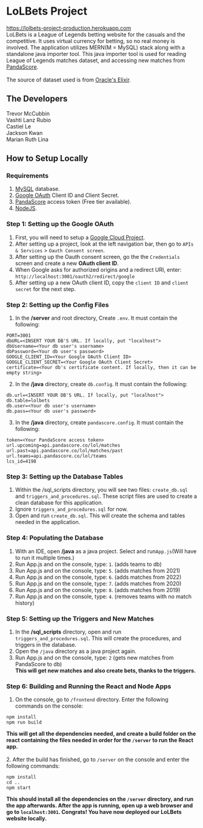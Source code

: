 # LoLBets Project
https://lolbets-project-production.herokuapp.com
\
LoLBets is a League of Legends betting website for the casuals and the competitive. It uses virtual currency for betting, so no real money is involved. The application utilizes MERN(M = MySQL) stack along with a standalone java importer tool. This java importer tool is used for reading League of Legends matches dataset, and accessing new matches from [PandaScore](https://pandascore.co/).\
\
The source of dataset used is from  [Oracle's Elixir](https://oracleselixir.com/).
## The Developers
Trevor McCubbin\
Vashti Lanz Rubio\
Castiel Le\
Jackson Kwan\
Marian Ruth Lina
## How to Setup Locally
### Requirements
1. [MySQL](https://www.mysql.com/) database.
2. [Google OAuth](https://developers.google.com/identity/protocols/oauth2) Client ID and Client Secret.
3. [PandaScore](https://pandascore.co/stats) access token (Free tier available).
4. [NodeJS](https://nodejs.org/en/).

### Step 1: Setting up the Google OAuth
1. First, you will need to setup a [Google Cloud Project](https://console.cloud.google.com/home/dashboard?project=carbon-clover-265922).
2. After setting up a project, look at the left navigation bar, then go to `APIs & Services` > `Oauth Consent screen`.
3. After setting up the Oauth consent screen, go the the `Credentials` screen and create a new **OAuth client ID**.
4. When Google asks for authorized origins and a redirect URI, enter: `http://localhost:3001/oauth2/redirect/google`
5. After setting up a new OAuth client ID, copy the `client ID` and `client secret` for the next step.

### Step 2: Setting up the Config Files
1. In the **/server** and root directory, Create `.env`. It must contain the following:
```
PORT=3001
dbURL=<INSERT YOUR DB'S URL. If locally, put "localhost">
dbUsername=<Your db user's username>
dbPassword=<Your db user's password>
GOOGLE_CLIENT_ID=<Your Google OAuth Client ID>
GOOGLE_CLIENT_SECRET=<Your Google OAuth Client Secret>
certificate=<Your db's certificate content. If locally, then it can be empty string>
```
2. In the **/java** directory, create `db.config`. It must contain the following:
```
db.url=<INSERT YOUR DB'S URL. If locally, put "localhost">
db.table=lolbets
db.user=<Your db user's username>
db.pass=<Your db user's password>
```
3. In the **/java** directory, create `pandascore.config`. It must contain the following:
```
token=<Your PandaScore access token>
url.upcoming=api.pandascore.co/lol/matches
url.past=api.pandascore.co/lol/matches/past
url.teams=api.pandascore.co/lol/teams
lcs_id=4198
```
### Step 3: Setting up the Database Tables
1. Within the /sql_scripts directory, you will see two files: `create_db.sql` and `triggers_and_procedures.sql`. These script files are used to create a clean database for this application.
2. Ignore `triggers_and_procedures.sql` for now.
3. Open and run `create_db.sql`. This will create the schema and tables needed in the application.

### Step 4: Populating the Database
1. With an IDE, open **/java** as a java project. Select and run`App.js`(Will have to run it multiple times.) 
2. Run App.js and on the console, type: `1`. (adds teams to db)
3. Run App.js and on the console, type: `5`. (adds matches from 2021)
4. Run App.js and on the console, type: `6`. (adds matches from 2022)
5. Run App.js and on the console, type: `7`. (adds matches from 2020)
6. Run App.js and on the console, type: `8`. (adds matches from 2019)
9. Run App.js and on the console, type: `4`. (removes teams with no match history)

### Step 5: Setting up the Triggers and New Matches
1. In the **/sql_scripts** directory, open and run `triggers_and_procedures.sql`. This will create the procedures, and triggers in the database.
2. Open the `/java` directory as a java project again.
3. Run App.js and on the console, type: `2` (gets new matches from PandaScore to db)\
**This will get new matches and also create bets, thanks to the triggers.**

### Step 6: Building and Running the React and Node Apps
1. On the console, go to `/frontend` directory. Enter the following commands on the console: 
```
npm install
npm run build
``` 
**This will get all the dependencies needed, and create a build folder on the react containing the files needed in order for the `/server` to run the React app.**\
\
2. After the build has finished, go to `/server` on the console and enter the following commands:
```
npm install
cd ..
npm start
```
**This should install all the dependencies on the `/server` directory, and run the app afterwards. After the app is running, open up a web browser and go to `localhost:3001`. Congrats! You have now deployed our LoLBets website locally.**
